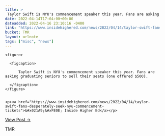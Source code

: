 ```yaml
---
title: > 
 Taylor Swift is NYU's commencement speaker this year. Fans are asking graduating seniors to sell their seats (one offered $500).
date: 2022-04-14T17:04:00+00:00
dateadded: 2022-04-16 23:10:16 -0400
link: "https://www.insidehighered.com/news/2022/04/14/taylor-swift-fans-desperately-seek-nyu-commencement-tickets"
bucket: TMR
layout: urlnote
tags: ["misc", "news"]
--- 
```




  
    
  

  
    <figure>
      
      <figcaption>
        
          Taylor Swift is NYU's commencement speaker this year. Fans are asking graduating seniors to sell their seats (one offered $500).
        
      </figcaption>
    </figure>

    
    <p><a href="https://www.insidehighered.com/news/2022/04/14/taylor-swift-fans-desperately-seek-nyu-commencement-tickets">&#x021A9;&#xFE0E; Inside Higher Ed</a></p>
    
  
  <p><a href="https://themorningnews.org/p/taylor-swift-fans-want-nyu-seniors-to-sell-their-graduation-tickets">View Post &rarr;</a></p>



 <!-- end excerpt --> 
<div class='bucket'><a class='internal-link' src='_notes/buckets/TMR'>TMR</a></div> 
